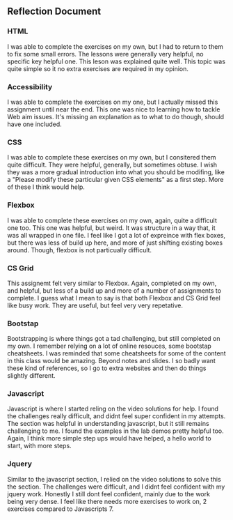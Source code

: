 ## Reflection Document

### HTML

I was able to complete the exercises on my own, but I had to return to them to fix some small errors. The lessons were generally very helpful, no specific key helpful one. This leson was explained quite well. This topic was quite simple so it no extra exercises are required in my opinion.

### Accessibility

I was able to complete the exercises on my one, but I actually missed this assignment until near the end. This one was nice to learning how to tackle Web aim issues. It's missing an explanation as to what to do though, should have one included.

### CSS

I was able to complete these exercises on my own, but I consitered them quite difficult. They were helpful, generally, but sometimes obtuse. I wish they was a more gradual introduction into what you should be modifing, like a "Please modify these particular given CSS elements" as a first step. More of these I think would help.

### Flexbox

I was able to complete these exercises on my own, again, quite a difficult one too. This one was helpful, but weird. It was structure in a way that, it was all wrapped in one file. I feel like I got a lot of expreince with flex boxes, but there was less of build up here, and more of just shifting existing boxes around. Though, flexbox is not particually difficult.

### CS Grid

This assignemt felt very similar to Flexbox. Again, completed on my own, and helpful, but less of a build up and more of a number of assignments to complete. I guess what I mean to say is that both Flexbox and CS Grid feel like busy work. They are useful, but feel very very repetative.

### Bootstap

Bootstrapping is where things got a tad challenging, but still completed on my own. I remember relying on a lot of online resouces, some bootstap cheatsheets. I was reminded that some cheatsheets for some of the content in this class would be amazing. Beyond notes and slides. I so badly want these kind of references, so I go to extra websites and then do things slightly different.

### Javascript

Javascript is where I started reling on the video solutions for help. I found the challenges really difficult, and didnt feel super confident in my attempts. The section was helpful in understanding javascript, but it still remains challenging to me. I found the examples in the lab demos pretty helpful too. Again, I think more simple step ups would have helped, a hello world to start, with more steps.

### Jquery

Similar to the javascript section, I relied on the video solutions to solve this the section. The challenges were difficult, and I didnt feel confident with my jquery work. Honestly I still dont feel confident, mainly due to the work being very dense. I feel like there needs more exercises to work on, 2 exercises compared to Javascripts 7.
